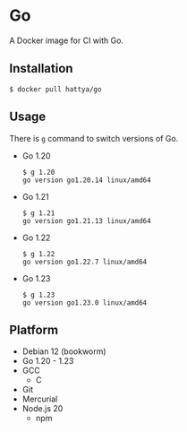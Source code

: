 # Go

A Docker image for CI with Go.


## Installation

```console
$ docker pull hattya/go
```


## Usage

There is `g` command to switch versions of Go.

- Go 1.20
  ```console
  $ g 1.20
  go version go1.20.14 linux/amd64
  ```

- Go 1.21
  ```console
  $ g 1.21
  go version go1.21.13 linux/amd64
  ```

- Go 1.22
  ```console
  $ g 1.22
  go version go1.22.7 linux/amd64
  ```

- Go 1.23
  ```console
  $ g 1.23
  go version go1.23.0 linux/amd64
  ```


## Platform

- Debian 12 (bookworm)
- Go 1.20 - 1.23
- GCC
  - C
- Git
- Mercurial
- Node.js 20
  - npm
